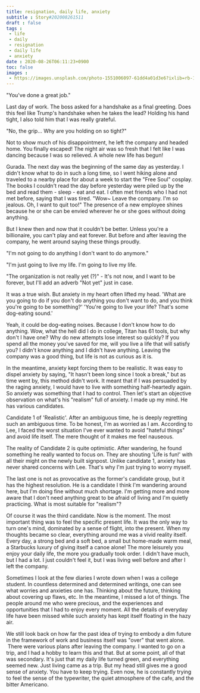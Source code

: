 ```yaml
---
title: resignation, daily life, anxiety
subtitle : Story#202008261511
draft : false
tags :
 - life
 - daily
 - resignation
 - daily life
 - anxiety
date : 2020-08-26T06:11:23+0900
toc: false
images : 
 - https://images.unsplash.com/photo-1551006097-61dd4a01d3e6?ixlib=rb-1.2.1&q=80&fm=jpg&crop=entropy&cs=tinysrgb&w=1080&fit=max&ixid=eyJhcHBfaWQiOjE1NTU0OX0
---
```


"You've done a great job."  

Last day of work. The boss asked for a handshake as a final greeting. Does this feel like Trump's handshake when he takes the lead? Holding his hand tight, I also told him that I was really grateful.  

"No, the grip... Why are you holding on so tight?"  

  

Not to show much of his disappointment, he left the company and headed home. You finally escaped! The night air was so fresh that I felt like I was dancing because I was so relieved. A whole new life has begun!  

Gurada. The next day was the beginning of the same day as yesterday. I didn't know what to do in such a long time, so I went hiking alone and traveled to a nearby place for about a week to start the "Free Soul" cosplay. The books I couldn't read the day before yesterday were piled up by the bed and read them - sleep - eat and eat. I often met friends who I had not met before, saying that I was tired. "Wow~ Leave the company. I'm so jealous. Oh, I want to quit too!" The presence of a new employee shines because he or she can be envied wherever he or she goes without doing anything.  

But I knew then and now that it couldn't be better. Unless you're a billionaire, you can't play and eat forever. But before and after leaving the company, he went around saying these things proudly.  

"I'm not going to do anything I don't want to do anymore."  

"I'm just going to live my life. I'm going to live my life.  

"The organization is not really yet (?)" - It's not now, and I want to be forever, but I'll add an adverb "Not yet" just in case.  

It was a true wish. But anxiety in my heart often lifted my head. 'What are you going to do if you don't do anything you don't want to do, and you think you're going to be something?' 'You're going to live your life? That's some dog-eating sound.'  

Yeah, it could be dog-eating noises. Because I don't know how to do anything. Wow, what the hell did I do in college, Titan has 61 tools, but why don't I have one? Why do new attempts lose interest so quickly? If you spend all the money you've saved for me, will you live a life that will satisfy you? I didn't know anything and I didn't have anything. Leaving the company was a good thing, but life is not as curious as it is.  

In the meantime, anxiety kept forcing them to be realistic. It was easy to dispel anxiety by saying, "It hasn't been long since I took a break," but as time went by, this method didn't work. It meant that if I was persuaded by the raging anxiety, I would have to live with something half-heartedly again. So anxiety was something that I had to control. Then let's start an objective observation on what's his "realism" full of anxiety. I made up my mind. He has various candidates.  

Candidate 1 of 'Realistic'. After an ambiguous time, he is deeply regretting such an ambiguous time. To be honest, I'm as worried as I am. According to Lee, I faced the worst situation I've ever wanted to avoid "hateful things" and avoid life itself. The mere thought of it makes me feel nauseous.  

The reality of Candidate 2 is quite optimistic. After wandering, he found something he really wanted to focus on. They are shouting 'Life is fun!' with all their might on the newly built signpost. Unlike candidate 1, anxiety has never shared concerns with Lee. That's why I'm just trying to worry myself.  

The last one is not as provocative as the former's candidate group, but it has the highest resolution. He is a candidate I think I'm wandering around here, but I'm doing fine without much shortage. I'm getting more and more aware that I don't need anything great to be afraid of living and I'm quietly practicing. What is most suitable for "realism"?  

Of course it was the third candidate. Now is the moment. The most important thing was to feel the specific present life. It was the only way to turn one's mind, dominated by a sense of flight, into the present. When my thoughts became so clear, everything around me was a vivid reality itself. Every day, a strong bed and a soft bed, a small but home-made warm meal, a Starbucks luxury of giving itself a canoe alone! The more leisurely you enjoy your daily life, the more you gradually took order. I didn't have much, but I had a lot. I just couldn't feel it, but I was living well before and after I left the company.  

Sometimes I look at the few diaries I wrote down when I was a college student. In countless determined and determined writings, one can see what worries and anxieties one has. Thinking about the future, thinking about covering up flaws, etc. In the meantime, I missed a lot of things. The people around me who were precious, and the experiences and opportunities that I had to enjoy every moment. All the details of everyday life have been missed while such anxiety has kept itself floating in the hazy air.  

We still look back on how far the past idea of trying to embody a dim future in the framework of work and business itself was "over" that went alone.  There were various plans after leaving the company. I wanted to go on a trip, and I had a hobby to learn this and that. But at some point, all of that was secondary. It's just that my daily life turned green, and everything seemed new. Just living came as a trip. But my head still gives me a good sense of anxiety. You have to keep trying. Even now, he is constantly trying to feel the sense of the typewriter, the quiet atmosphere of the cafe, and the bitter Americano.  

